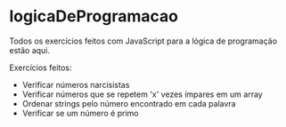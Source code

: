 # logicaDeProgramacao
Todos os exercícios feitos com JavaScript para a lógica de programação estão aqui.

Exercícios feitos:
- Verificar números narcisistas
- Verificar números que se repetem 'x' vezes ímpares em um array
- Ordenar strings pelo número encontrado em cada palavra
- Verificar se um número é primo
